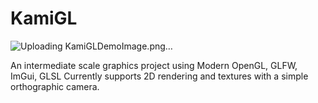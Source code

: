 # KamiGL
![Uploading KamiGLDemoImage.png…]()

An intermediate scale graphics project using Modern OpenGL, GLFW, ImGui, GLSL
Currently supports 2D rendering and textures with a simple orthographic camera.
